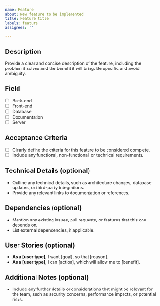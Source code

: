 ```yaml
---
name: Feature
about: New feature to be implemented
title: Feature title
labels: feature
assignees: ''

---
```


## Description
Provide a clear and concise description of the feature, including the problem it solves and the benefit it will bring. Be specific and avoid ambiguity.

## Field
- [ ] Back-end
- [ ] Front-end
- [ ] Database
- [ ] Documentation
- [ ] Server

## Acceptance Criteria
- [ ] Clearly define the criteria for this feature to be considered complete.
- [ ] Include any functional, non-functional, or technical requirements.

## Technical Details (optional)
- Outline any technical details, such as architecture changes, database updates, or third-party integrations.
- Provide any relevant links to documentation or references.

## Dependencies (optional)
- Mention any existing issues, pull requests, or features that this one depends on.
- List external dependencies, if applicable.

## User Stories (optional)
- **As a [user type]**, I want [goal], so that [reason].
- **As a [user type]**, I can [action], which will allow me to [benefit].

## Additional Notes (optional)
- Include any further details or considerations that might be relevant for the team, such as security concerns, performance impacts, or potential risks.
